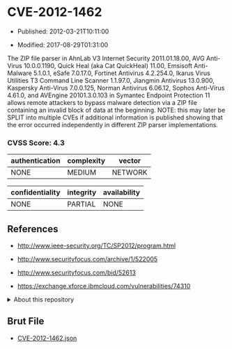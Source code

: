 # CVE-2012-1462

- Published: 2012-03-21T10:11:00

- Modified: 2017-08-29T01:31:00

The ZIP file parser in AhnLab V3 Internet Security 2011.01.18.00, AVG Anti-Virus 10.0.0.1190, Quick Heal (aka Cat QuickHeal) 11.00, Emsisoft Anti-Malware 5.1.0.1, eSafe 7.0.17.0, Fortinet Antivirus 4.2.254.0, Ikarus Virus Utilities T3 Command Line Scanner 1.1.97.0, Jiangmin Antivirus 13.0.900, Kaspersky Anti-Virus 7.0.0.125, Norman Antivirus 6.06.12, Sophos Anti-Virus 4.61.0, and AVEngine 20101.3.0.103 in Symantec Endpoint Protection 11 allows remote attackers to bypass malware detection via a ZIP file containing an invalid block of data at the beginning.  NOTE: this may later be SPLIT into multiple CVEs if additional information is published showing that the error occurred independently in different ZIP parser implementations.

### CVSS Score: **4.3**

| authentication | complexity | vector |
| --- | --- | --- |
| NONE | MEDIUM | NETWORK |

| confidentiality | integrity | availability |
| --- | --- | --- |
| NONE | PARTIAL | NONE |

## References

* http://www.ieee-security.org/TC/SP2012/program.html

* http://www.securityfocus.com/archive/1/522005

* http://www.securityfocus.com/bid/52613

* https://exchange.xforce.ibmcloud.com/vulnerabilities/74310

<details>
<summary>About this repository</summary> 

  This repository is part of the project [Live Hack CVE](https://github.com/Live-Hack-CVE). Main website can be found [www.live-hack.org](https://www.live-hack.org) 
  
  Made by [Sn0wAlice](https://github.com/Sn0wAlice) for the people that care about security and need to have a feed of the latest CVEs. Hope you enjoy it, don't forget to star the repo and follow me on [Twitter](https://twitter.com/Sn0wAlice) and [Github](https://github.com/Sn0wAlice). And that is my [personnal website](https://www.alice-snow.me/)

  - [Home Page](https://github.com/Live-Hack-CVE)
  - [Framework](https://github.com/Live-Hack-CVE/cve-framework)
  - [CVE database](https://github.com/Live-Hack-CVE/full_database)
  - [Changelog](https://github.com/Live-Hack-CVE/Changelog)
</details>

## Brut File

* [CVE-2012-1462.json](https://raw.githubusercontent.com/Live-Hack-CVE/full_database/main/cves/2012/CVE-2012-1462.json)

